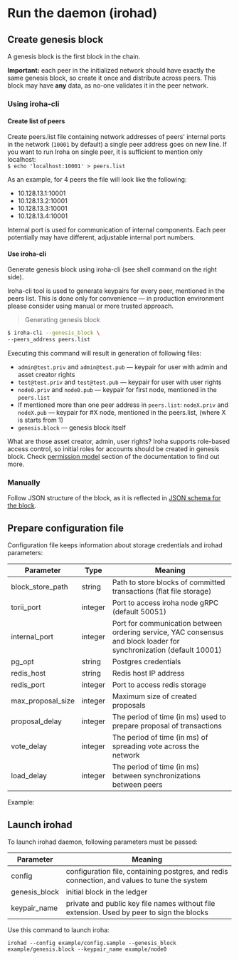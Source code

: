 # Run the daemon (irohad) 

## Create genesis block

A genesis block is the first block in the chain.

<b>Important:</b> each peer in the initialized network should have exactly the same genesis block, so create it once and distribute across peers. This block may have <b>any</b> data, as no-one validates it in the peer network.

### Using iroha-cli

#### Create list of peers
Create peers.list file containing network addresses of peers' internal ports in the network (`10001` by default) a single peer address goes on new line. If you want to run Iroha on single peer, it is sufficient to mention only localhost: <br> `$ echo 'localhost:10001' > peers.list`

As an example, for 4 peers the file will look like the following:
<ul>
  <li>10.128.13.1:10001</li>
  <li>10.128.13.2:10001</li>
  <li>10.128.13.3:10001</li>
  <li>10.128.13.4:10001</li>
</ul>

<aside class="notice">
Internal port is used for communication of internal components. Each peer potentially may have different, adjustable internal port numbers.
</aside>

#### Use iroha-cli
Generate genesis block using iroha-cli (see shell command on the right side).

Iroha-cli tool is used to generate keypairs for every peer, mentioned in the peers list. This is done only for convenience — in production environment please consider using manual or more trusted approach.

> Generating genesis block

```bash
$ iroha-cli --genesis_block \ 
--peers_address peers.list
```
Executing this command will result in generation of following files:

* `admin@test.priv` and `admin@test.pub` — keypair for user with admin and asset creator rights
* `test@test.priv` and `test@test.pub` — keypair for user with user rights
* `node0.priv` and `node0.pub` — keypair for first node, mentioned in the `peers.list`
* If mentioned more than one peer address in `peers.list`: `nodeX.priv` and `nodeX.pub` — keypair for #X node, mentioned in the peers.list, (where X is starts from 1) 
* `genesis.block` — genesis block itself

<aside class="notice">
What are those asset creator, admin, user rights? Iroha supports role-based access control, so initial roles for accounts should be created in genesis block. Check <a href="#permission-model">permission model</a> section of the documentation to find out more. 
</aside>

### Manually

Follow JSON structure of the block, as it is reflected in [JSON schema for the block](https://gist.github.com/neewy/4e347bc8493951733998e01af633dbbb).

## Prepare configuration file

Configuration file keeps information about storage credentials and irohad parameters:

| Parameter         | Type    | Meaning                                                                                       |
|-------------------|---------|-----------------------------------------------------------------------------------------------|
| block_store_path  | string  | Path to store blocks of committed transactions (flat file storage)                            |
| torii_port        | integer | Port to access iroha node gRPC (default 50051)                                                |
| internal_port     | integer | Port for communication between ordering service, YAC consensus and block loader for synchronization (default 10001) |
| pg_opt            | string  | Postgres credentials                                                                          |
| redis_host        | string  | Redis host IP address                                                                       |
| redis_port        | integer | Port to access redis storage                                                                  |
| max_proposal_size | integer | Maximum size of created proposals                                                             |
| proposal_delay    | integer | The period of time (in ms) used to prepare proposal of transactions                           |
| vote_delay        | integer | The period of time (in ms) of spreading vote across the network                               |
| load_delay        | integer | The period of time (in ms) between synchronizations between peers                             |

Example:

<script src="https://gist.github.com/neewy/1ebe653de074dac1675f74eb19824b2e.js"></script>

## Launch irohad

To launch irohad daemon, following parameters must be passed:

| Parameter     | Meaning                                                                                      |
|---------------|----------------------------------------------------------------------------------------------|
| config        | configuration file, containing postgres, and redis connection, and values to tune the system |
| genesis_block | initial block in the ledger                                                                  |
| keypair_name  | private and public key file names without file extension. Used by peer to sign the blocks |

Use this command to launch iroha:

`irohad --config example/config.sample --genesis_block example/genesis.block --keypair_name example/node0`
